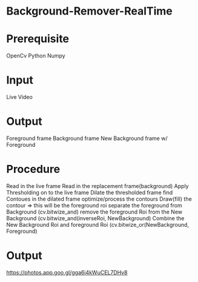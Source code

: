 # Background-Remover-RealTime 
# Prerequisite
OpenCv 
Python 
Numpy 

# Input
Live Video
# Output
Foreground frame 
Background frame 
New Background frame w/ Foreground 

# Procedure
Read in the live frame 
Read in the replacement frame(background) 
Apply Thresholding on to the live frame 
Dilate the thresholded frame 
find Contoues in the dilated frame 
optimize/process the contours 
Draw(fill) the contour => this will be the foreground roi 
separate the foreground from Background (cv.bitwize_and)
remove the foreground Roi from the New Background (cv.bitwize_and(inverseRoi, NewBackground) 
Combine the New Background Roi and foreground Roi (cv.bitwize_or(NewBackground, Foreground)

# Output 
https://photos.app.goo.gl/gga6i4kWuCEL7DHv8 
